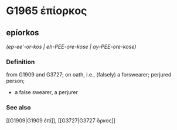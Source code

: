 # G1965 ἐπίορκος

## epíorkos

_(ep-ee'-or-kos | eh-PEE-ore-kose | ay-PEE-ore-kose)_

### Definition

from G1909 and G3727; on oath, i.e., (falsely) a forswearer; perjured person; 

- a false swearer, a perjurer

### See also

[[G1909|G1909 ἐπί]], [[G3727|G3727 ὅρκος]]
